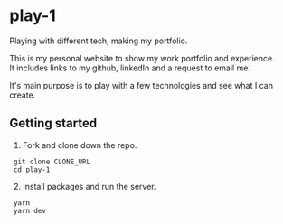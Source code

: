 # play-1
Playing with different tech, making my portfolio.

This is my personal website to show my work portfolio and experience.  
It includes links to my github, linkedIn and a request to email me.

It's main purpose is to play with a few technologies and see what I can create.

## Getting started
1. Fork and clone down the repo.

```shell
 git clone CLONE_URL
 cd play-1
  ```
  2. Install packages and run the server.

```shell
 yarn 
 yarn dev
  ```
